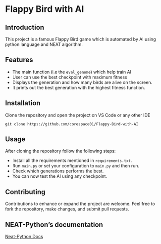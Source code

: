 # Flappy Bird with AI

## Introduction

This project is a famous Flappy Bird game which is automated by AI 
using python language and NEAT algorithm.

## Features
* The main function (i.e the `eval_genome`) which help train AI
* User can use the best checkpoint with maximum fitness
* Displays the generation and how many birds are alive on the screen.
* It prints out the best generation with the highest fitness function.

## Installation

Clone the repository and open the project on VS Code or any other IDE

```
git clone https://github.com/corespace01/Flappy-Bird-with-AI
```

## Usage

After cloning the repository follow the following steps:
* Install all the requirements mentioned in `requirements.txt`.
* Run `main.py` or set your configuration to `main.py` and then run.
* Check which generations performs the best.
* You can now test the AI using any checkpoint.

## Contributing
Contributions to enhance or expand the project are welcome. 
Feel free to fork the repository, make changes,
and submit pull requests.

## NEAT-Python’s documentation 
[Neat-Python Docs](https://neat-python.readthedocs.io/en/latest/index.html) 
